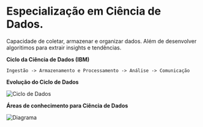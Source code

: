 # Especialização em Ciência de Dados. 
Capacidade de coletar, armazenar e organizar dados. Além de desenvolver algoritimos para extrair insights e tendências.


**Ciclo da Ciência de Dados (IBM)**

`Ingestão -> Armazenamento e Processamento -> Análise -> Comunicação`

**Evolução do Ciclo de Dados**

![Ciclo de Dados](https://miro.medium.com/v2/resize:fit:377/1*_fR-2Yg-xaWXssnj08Zqeg.jpeg)

**Áreas de conhecimento para Ciência de Dados**

![Diagrama](https://abracd.org/wp-content/uploads/2019/04/diagrama-data-science.png)

